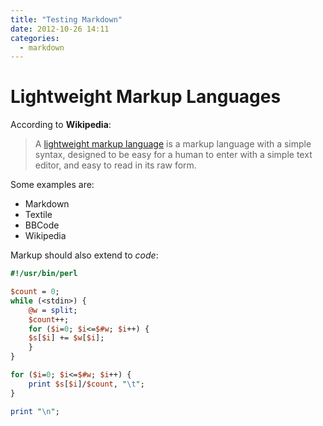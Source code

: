 ```yaml
---
title: "Testing Markdown"
date: 2012-10-26 14:11
categories:
  - markdown
---
```


Lightweight Markup Languages
============================

According to **Wikipedia**:

> A [lightweight markup language](http://is.gd/gns)
is a markup language with a simple syntax, designed 
to be easy for a human to enter with a simple text 
editor, and easy to read in its raw form. 

Some examples are:

* Markdown
* Textile
* BBCode
* Wikipedia

Markup should also extend to _code_: 

``` perl
#!/usr/bin/perl

$count = 0;
while (<stdin>) {
    @w = split;
    $count++;
    for ($i=0; $i<=$#w; $i++) {
	$s[$i] += $w[$i];
    }
}

for ($i=0; $i<=$#w; $i++) {
    print $s[$i]/$count, "\t";
}

print "\n";
```
